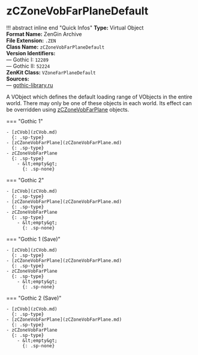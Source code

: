 # zCZoneVobFarPlaneDefault

!!! abstract inline end "Quick Infos"
    **Type:** Virtual Object<br/>
    **Format Name:** ZenGin Archive<br/>
    **File Extension:** `.ZEN`<br/>
    **Class Name:** `zCZoneVobFarPlaneDefault`<br/>
    **Version Identifiers:**<br />
    — Gothic I: `12289`<br/>
    — Gothic II: `52224`<br/>
    **ZenKit Class:** `VZoneFarPlaneDefault`<br/>
    **Sources:**<br/>
    — [gothic-library.ru](http://www.gothic-library.ru/publ/class_zczonevobfarplane/1-1-0-706)


A VObject which defines the default loading range of VObjects in the entire world. There may only be one of these
objects in each world. Its effect can be overridden using [zCZoneVobFarPlane](zCZoneVobFarPlane.md) objects.

=== "Gothic 1"

    - [zCVob](zCVob.md)
      {: .sp-type}
    - [zCZoneVobFarPlane](zCZoneVobFarPlane.md)
      {: .sp-type}
    - zCZoneVobFarPlane
      {: .sp-type}
        - &lt;empty&gt;
          {: .sp-none}

=== "Gothic 2"

    - [zCVob](zCVob.md)
      {: .sp-type}
    - [zCZoneVobFarPlane](zCZoneVobFarPlane.md)
      {: .sp-type}
    - zCZoneVobFarPlane
      {: .sp-type}
        - &lt;empty&gt;
          {: .sp-none}

=== "Gothic 1 (Save)"

    - [zCVob](zCVob.md)
      {: .sp-type}
    - [zCZoneVobFarPlane](zCZoneVobFarPlane.md)
      {: .sp-type}
    - zCZoneVobFarPlane
      {: .sp-type}
        - &lt;empty&gt;
          {: .sp-none}

=== "Gothic 2 (Save)"

    - [zCVob](zCVob.md)
      {: .sp-type}
    - [zCZoneVobFarPlane](zCZoneVobFarPlane.md)
      {: .sp-type}
    - zCZoneVobFarPlane
      {: .sp-type}
        - &lt;empty&gt;
          {: .sp-none}
